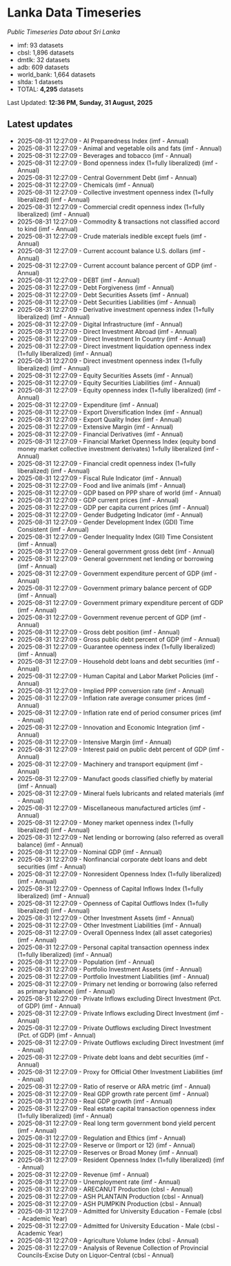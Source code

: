# Lanka Data Timeseries
*Public Timeseries Data about Sri Lanka*

* imf: 93 datasets
* cbsl: 1,896 datasets
* dmtlk: 32 datasets
* adb: 609 datasets
* world_bank: 1,664 datasets
* sltda: 1 datasets
* TOTAL: **4,295** datasets

Last Updated: **12:36 PM, Sunday, 31 August, 2025**

## Latest updates

* 2025-08-31 12:27:09 - AI Preparedness Index (imf - Annual)
* 2025-08-31 12:27:09 - Animal and vegetable oils and fats (imf - Annual)
* 2025-08-31 12:27:09 - Beverages and tobacco (imf - Annual)
* 2025-08-31 12:27:09 - Bond openness index (1=fully liberalized) (imf - Annual)
* 2025-08-31 12:27:09 - Central Government Debt (imf - Annual)
* 2025-08-31 12:27:09 - Chemicals (imf - Annual)
* 2025-08-31 12:27:09 - Collective investment openness index (1=fully liberalized) (imf - Annual)
* 2025-08-31 12:27:09 - Commercial credit openness index (1=fully liberalized) (imf - Annual)
* 2025-08-31 12:27:09 - Commodity & transactions not classified accord to kind (imf - Annual)
* 2025-08-31 12:27:09 - Crude materials inedible except fuels (imf - Annual)
* 2025-08-31 12:27:09 - Current account balance U.S. dollars (imf - Annual)
* 2025-08-31 12:27:09 - Current account balance percent of GDP (imf - Annual)
* 2025-08-31 12:27:09 - DEBT (imf - Annual)
* 2025-08-31 12:27:09 - Debt Forgiveness (imf - Annual)
* 2025-08-31 12:27:09 - Debt Securities Assets (imf - Annual)
* 2025-08-31 12:27:09 - Debt Securities Liabilities (imf - Annual)
* 2025-08-31 12:27:09 - Derivative investment openness index (1=fully liberalized) (imf - Annual)
* 2025-08-31 12:27:09 - Digital Infrastructure (imf - Annual)
* 2025-08-31 12:27:09 - Direct Investment Abroad (imf - Annual)
* 2025-08-31 12:27:09 - Direct Investment In Country (imf - Annual)
* 2025-08-31 12:27:09 - Direct investment liquidation openness index (1=fully liberalized) (imf - Annual)
* 2025-08-31 12:27:09 - Direct investment openness index (1=fully liberalized) (imf - Annual)
* 2025-08-31 12:27:09 - Equity Securities Assets (imf - Annual)
* 2025-08-31 12:27:09 - Equity Securities Liabilities (imf - Annual)
* 2025-08-31 12:27:09 - Equity openness index (1=fully liberalized) (imf - Annual)
* 2025-08-31 12:27:09 - Expenditure (imf - Annual)
* 2025-08-31 12:27:09 - Export Diversification Index (imf - Annual)
* 2025-08-31 12:27:09 - Export Quality Index (imf - Annual)
* 2025-08-31 12:27:09 - Extensive Margin (imf - Annual)
* 2025-08-31 12:27:09 - Financial Derivatives (imf - Annual)
* 2025-08-31 12:27:09 - Financial Market Openness Index (equity bond money market collective investment derivates) 1=fully liberalized (imf - Annual)
* 2025-08-31 12:27:09 - Financial credit openness index (1=fully liberalized) (imf - Annual)
* 2025-08-31 12:27:09 - Fiscal Rule Indicator (imf - Annual)
* 2025-08-31 12:27:09 - Food and live animals (imf - Annual)
* 2025-08-31 12:27:09 - GDP based on PPP share of world (imf - Annual)
* 2025-08-31 12:27:09 - GDP current prices (imf - Annual)
* 2025-08-31 12:27:09 - GDP per capita current prices (imf - Annual)
* 2025-08-31 12:27:09 - Gender Budgeting Indicator (imf - Annual)
* 2025-08-31 12:27:09 - Gender Development Index (GDI) Time Consistent (imf - Annual)
* 2025-08-31 12:27:09 - Gender Inequality Index (GII) Time Consistent (imf - Annual)
* 2025-08-31 12:27:09 - General government gross debt (imf - Annual)
* 2025-08-31 12:27:09 - General government net lending or borrowing (imf - Annual)
* 2025-08-31 12:27:09 - Government expenditure percent of GDP (imf - Annual)
* 2025-08-31 12:27:09 - Government primary balance percent of GDP (imf - Annual)
* 2025-08-31 12:27:09 - Government primary expenditure percent of GDP (imf - Annual)
* 2025-08-31 12:27:09 - Government revenue percent of GDP (imf - Annual)
* 2025-08-31 12:27:09 - Gross debt position (imf - Annual)
* 2025-08-31 12:27:09 - Gross public debt percent of GDP (imf - Annual)
* 2025-08-31 12:27:09 - Guarantee openness index (1=fully liberalized) (imf - Annual)
* 2025-08-31 12:27:09 - Household debt loans and debt securities (imf - Annual)
* 2025-08-31 12:27:09 - Human Capital and Labor Market Policies (imf - Annual)
* 2025-08-31 12:27:09 - Implied PPP conversion rate (imf - Annual)
* 2025-08-31 12:27:09 - Inflation rate average consumer prices (imf - Annual)
* 2025-08-31 12:27:09 - Inflation rate end of period consumer prices (imf - Annual)
* 2025-08-31 12:27:09 - Innovation and Economic Integration (imf - Annual)
* 2025-08-31 12:27:09 - Intensive Margin (imf - Annual)
* 2025-08-31 12:27:09 - Interest paid on public debt percent of GDP (imf - Annual)
* 2025-08-31 12:27:09 - Machinery and transport equipment (imf - Annual)
* 2025-08-31 12:27:09 - Manufact goods classified chiefly by material (imf - Annual)
* 2025-08-31 12:27:09 - Mineral fuels lubricants and related materials (imf - Annual)
* 2025-08-31 12:27:09 - Miscellaneous manufactured articles (imf - Annual)
* 2025-08-31 12:27:09 - Money market openness index (1=fully liberalized) (imf - Annual)
* 2025-08-31 12:27:09 - Net lending or borrowing (also referred as overall balance) (imf - Annual)
* 2025-08-31 12:27:09 - Nominal GDP (imf - Annual)
* 2025-08-31 12:27:09 - Nonfinancial corporate debt loans and debt securities (imf - Annual)
* 2025-08-31 12:27:09 - Nonresident Openness Index (1=fully liberalized) (imf - Annual)
* 2025-08-31 12:27:09 - Openness of Capital Inflows Index (1=fully liberalized) (imf - Annual)
* 2025-08-31 12:27:09 - Openness of Capital Outflows Index (1=fully liberalized) (imf - Annual)
* 2025-08-31 12:27:09 - Other Investment Assets (imf - Annual)
* 2025-08-31 12:27:09 - Other Investment Liabilities (imf - Annual)
* 2025-08-31 12:27:09 - Overall Openness Index (all asset categories) (imf - Annual)
* 2025-08-31 12:27:09 - Personal capital transaction openness index (1=fully liberalized) (imf - Annual)
* 2025-08-31 12:27:09 - Population (imf - Annual)
* 2025-08-31 12:27:09 - Portfolio Investment Assets (imf - Annual)
* 2025-08-31 12:27:09 - Portfolio Investment Liabilities (imf - Annual)
* 2025-08-31 12:27:09 - Primary net lending or borrowing (also referred as primary balance) (imf - Annual)
* 2025-08-31 12:27:09 - Private Inflows excluding Direct Investment (Pct. of GDP) (imf - Annual)
* 2025-08-31 12:27:09 - Private Inflows excluding Direct Investment (imf - Annual)
* 2025-08-31 12:27:09 - Private Outflows excluding Direct Investment (Pct. of GDP) (imf - Annual)
* 2025-08-31 12:27:09 - Private Outflows excluding Direct Investment (imf - Annual)
* 2025-08-31 12:27:09 - Private debt loans and debt securities (imf - Annual)
* 2025-08-31 12:27:09 - Proxy for Official Other Investment Liabilities (imf - Annual)
* 2025-08-31 12:27:09 - Ratio of reserve or ARA metric (imf - Annual)
* 2025-08-31 12:27:09 - Real GDP growth rate percent (imf - Annual)
* 2025-08-31 12:27:09 - Real GDP growth (imf - Annual)
* 2025-08-31 12:27:09 - Real estate capital transaction openness index (1=fully liberalized) (imf - Annual)
* 2025-08-31 12:27:09 - Real long term government bond yield percent (imf - Annual)
* 2025-08-31 12:27:09 - Regulation and Ethics (imf - Annual)
* 2025-08-31 12:27:09 - Reserve or (Import or 12) (imf - Annual)
* 2025-08-31 12:27:09 - Reserves or Broad Money (imf - Annual)
* 2025-08-31 12:27:09 - Resident Openness Index (1=fully liberalized) (imf - Annual)
* 2025-08-31 12:27:09 - Revenue (imf - Annual)
* 2025-08-31 12:27:09 - Unemployment rate (imf - Annual)
* 2025-08-31 12:27:09 - ARECANUT Production (cbsl - Annual)
* 2025-08-31 12:27:09 - ASH PLANTAIN Production (cbsl - Annual)
* 2025-08-31 12:27:09 - ASH PUMPKIN Production (cbsl - Annual)
* 2025-08-31 12:27:09 - Admitted for University Education - Female (cbsl - Academic Year)
* 2025-08-31 12:27:09 - Admitted for University Education - Male (cbsl - Academic Year)
* 2025-08-31 12:27:09 - Agriculture Volume Index (cbsl - Annual)
* 2025-08-31 12:27:09 - Analysis of Revenue Collection of Provincial Councils-Excise Duty on Liquor-Central (cbsl - Annual)